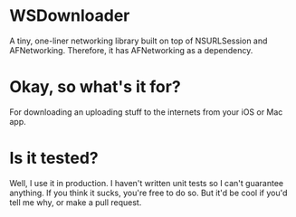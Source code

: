 WSDownloader
============

A tiny, one-liner networking library built on top of NSURLSession and AFNetworking. Therefore, it has AFNetworking as a dependency.

Okay, so what's it for?
=====
For downloading an uploading stuff to the internets from your iOS or Mac app.

Is it tested?
=====
Well, I use it in production. I haven't written unit tests so I can't guarantee anything. If you think it sucks, you're free to do so. But it'd be cool if you'd tell me why, or make a pull request.


